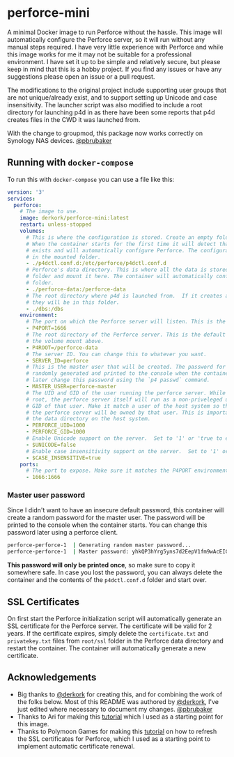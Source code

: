 # perforce-mini
A minimal Docker image to run Perforce without the hassle. This image will automatically configure the Perforce server, so it will run without any manual steps required. I have very little experience with Perforce and while this image works for me it may not be suitable for a professional environment. I have set it up to be simple and relatively secure, but please keep in mind that this is a hobby project. If you find any issues or have any suggestions please open an issue or a pull request.

The modifications to the original project include supporting user groups that are not unique/already exist, and to support setting up Unicode and case insensitivity.  The launcher script was also modified to include a root directory for launching p4d in as there have been some reports that p4d creates files in the CWD it was launched from.

With the change to groupmod, this package now works correctly on Synology NAS devices.  [@pbrubaker](https://github.com/pbrubaker)


## Running with `docker-compose`

To run this with `docker-compose` you can use a file like this:

```yaml
version: '3'
services:
  perforce:
    # The image to use.
    image: derkork/perforce-mini:latest
    restart: unless-stopped
    volumes:
      # This is where the configuration is stored. Create an empty folder and mount this.
      # When the container starts for the first time it will detect that no configuration
      # exists and will automatically configure Perforce. The configuration will then be stored
      # in the mounted folder.
      - ./p4dctl.conf.d:/etc/perforce/p4dctl.conf.d
      # Perforce's data directory. This is where all the data is stored. Again, create an empty
      # folder and mount it here. The container will automatically configure Perforce to use this
      # folder.
      - ./perforce-data:/perforce-data
      # The root directory where p4d is launched from.  If it creates any files in it's CWD
      # they will be in this folder.
      - ./dbs:/dbs
    environment:
      # The port on which the Perforce server will listen. This is the default port.
      - P4PORT=1666
      # The root directory of the Perforce server. This is the default value. Make sure it matches
      # the volume mount above.
      - P4ROOT=/perforce-data
      # The server ID. You can change this to whatever you want.
      - SERVER_ID=perforce
      # This is the master user that will be created. The password for this user will be
      # randomly generated and printed to the console when the container starts. You can 
      # later change this password using the `p4 passwd` command.
      - MASTER_USER=perforce-master
      # The UID and GID of the user running the perforce server. While the container runs as
      # root, the perforce server itself will run as a non-priveleged user. This is the UID and
      # GID of that user. Make it match a user of the host system so that the files created by
      # the perforce server will be owned by that user. This is important so you can backup
      # the data directory on the host system.
      - PERFORCE_UID=1000
      - PERFORCE_GID=1000
      # Enable Unicode support on the server.  Set to '1' or 'true to enable.
      - $UNICODE=false
      # Enable case insensitivity support on the server.  Set to '1' or 'true to enable.
      - $CASE_INSENSITIVE=true
    ports:
      # The port to expose. Make sure it matches the P4PORT environment variable.
      - 1666:1666
```

### Master user password

Since I didn't want to have an insecure default password, this container will create a random password for the master user. The password will be printed to the console when the container starts. You can change this password later using a perforce client.

```bash
perforce-perforce-1  | Generating random master password...
perforce-perforce-1  | Master password: yhkQP3hYrg5yns7d2EepV1fm9wAcEIGu
```

**This password will only be printed once**, so make sure to copy it somewhere safe. In case you lost the password, you can always delete the container and the contents of the `p4dctl.conf.d` folder and start over.

## SSL Certificates

On first start the Perforce initialization script will automatically generate an SSL certificate for the Perforce server. The certificate will be valid for 2 years. If the certificate expires, simply delete the `certificate.txt` and `privatekey.txt` files from `root/ssl` folder in the Perforce data directory and restart the container. The container will automatically generate a new certificate.

## Acknowledgements

- Big thanks to [@derkork](https://github.com/derkork) for creating this, and for combining the work of the folks below.  Most of this README was authored by [@derkork](https://github.com/derkork), I've just edited where necessary to document my changes. [@pbrubaker](https://github.com/pbrubaker)
- Thanks to Ari for making this [tutorial](https://aricodes.net/posts/perforce-server-with-docker/) which I used as a starting point for this image.
- Thanks to Polymoon Games for making this [tutorial](https://polymoon.net/blog/how-to-renew-perforce-ssl-certificate/) on how to refresh the SSL certificates for Perforce, which I used as a starting point to implement automatic certificate renewal.